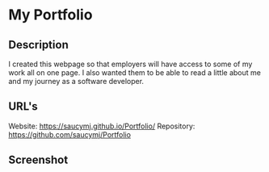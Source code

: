 # My Portfolio

## Description

I created this webpage so that employers will have access to some of my work all on one page. I also wanted them to be able to read a little about me and my journey as a software developer. 


## URL's

Website: https://saucymj.github.io/Portfolio/
Repository: https://github.com/saucymj/Portfolio

## Screenshot

